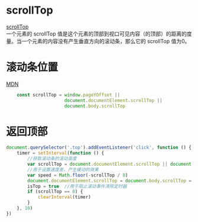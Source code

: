 [scrollTop]: https://developer.mozilla.org/zh-CN/docs/Web/API/Element/scrollTop
[1]: https://developer.mozilla.org/zh-CN/docs/Web/API/Window/scrollY


# scrollTop
[scrollTop][scrollTop]     
一个元素的 scrollTop 值是这个元素的顶部到视口可见内容（的顶部）的距离的度量。当一个元素的内容没有产生垂直方向的滚动条，那么它的 scrollTop 值为0。


# 滚动条位置
[MDN][1]      
```js
    const scrollTop = window.pageYOffset || 
                      document.documentElement.scrollTop || 
                      document.body.scrollTop
```


# 返回顶部
```js
document.querySelector('.top').addEventListener('click', function () {
    timer = setInterval(function () {
        //获取滚动条的滚动高度
        var scrollTop = document.documentElement.scrollTop || document.body.scrollTop
        //用于设置速度差，产生缓动的效果
        var speed = Math.floor(-scrollTop / 8)
        document.documentElement.scrollTop = document.body.scrollTop = scrollTop + speed
        isTop = true  //用于阻止滚动事件清除定时器
        if (scrollTop == 0) {
            clearInterval(timer)
        }
    }, 10)
})
```
